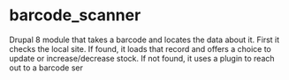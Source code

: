 # barcode_scanner

Drupal 8 module that takes a barcode and locates the data about it.  First it checks the local site.
If found, it loads that record and offers a choice to update or increase/decrease stock.
If not found, it uses a plugin to reach out to a barcode ser